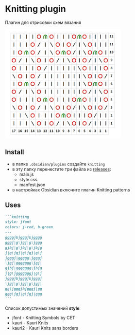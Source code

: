 # Knitting plugin

Плагин для отрисовки схем вязания

![mode-view](doc/mode-view.png)

## Install
- в папке `.obsidian/plugins` создайте `knitting`
- в эту папку перенестите три файла из [releases](https://github.com/dordenis/obsidian-knitting-plugin/releases): 
  - main.js
  - style.css
  - manfest.json
- в настройках Obsidian включите плагин Knitting patterns

## Uses


~~~markdown
```knitting
style: jfont
colors: j-red, b-green
---
ggggjbjgggjbjgggg 
gggj|g\jgj|g\jggg
gjbj|g\jbj|g\jbjg
j|g\jgj|g\jgj|g\j
jgggj|ggggg\jgggj
\jgj|ggggggg\jgj|
gjbj|ggggggg\jbjg
j|g\jgggggggj|g\j
jgggjbjgggjbjgggj
\jgj|g\jgj|g\jgj|
gg\jgggjbjgggj|gg
ggg\jgj|g\jgj|ggg
```
~~~

Список допустимых значений **style**:
- jfont - Knitting Symbols by CET
- kauri - Kauri Knits
- kauri2 - Kauri Knits sans borders

